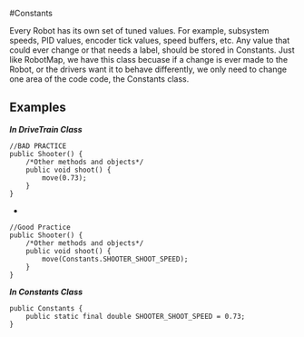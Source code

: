 #Constants

Every Robot has its own set of tuned values. For example, subsystem speeds, PID values, encoder tick values, speed buffers, etc. Any value that could ever change or that needs a label, should be stored in Constants. Just like RobotMap, we have this class becuase if a change is ever made to the Robot, or the drivers want it to behave differently, we only need to change one area of the code code, the Constants class.  


## **Examples**

***In DriveTrain Class***

    //BAD PRACTICE
    public Shooter() {
    	/*Other methods and objects*/	
    	public void shoot() {
    		move(0.73);
    	}
    }
    
-

    //Good Practice
    public Shooter() {
        /*Other methods and objects*/	
    	public void shoot() {
    		move(Constants.SHOOTER_SHOOT_SPEED);
    	}
    }
***In Constants Class***

    public Constants { 
    	public static final double SHOOTER_SHOOT_SPEED = 0.73;
    }
	

